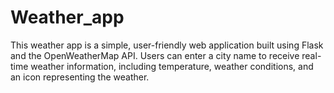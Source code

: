 # Weather_app
This weather app is a simple, user-friendly web application built using Flask and the OpenWeatherMap API. Users can enter a city name to receive real-time weather information, including temperature, weather conditions, and an icon representing the weather. 
